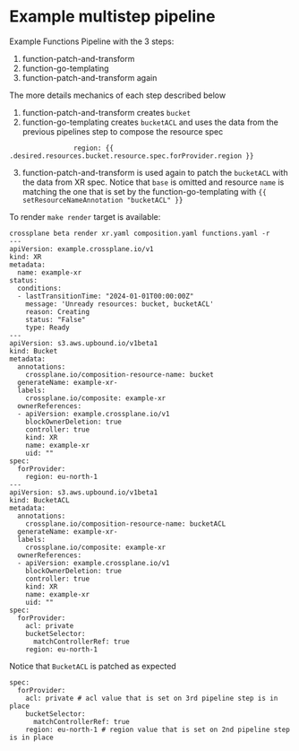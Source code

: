 # Example multistep pipeline

Example Functions Pipeline with the 3 steps:


1. function-patch-and-transform
2. function-go-templating
3. function-patch-and-transform again

The more details mechanics of each step described below

1. function-patch-and-transform creates `bucket`
2. function-go-templating creates `bucketACL` and uses the data from the
   previous pipelines step to compose the resource spec
```
                region: {{ .desired.resources.bucket.resource.spec.forProvider.region }}
```
3. function-patch-and-transform is used again to patch the `bucketACL` with the
   data from XR spec. Notice that `base` is omitted and resource `name` is
matching the one that is set by the function-go-templating with `{{ setResourceNameAnnotation "bucketACL" }}`

To render `make render` target is available:

```
crossplane beta render xr.yaml composition.yaml functions.yaml -r
---
apiVersion: example.crossplane.io/v1
kind: XR
metadata:
  name: example-xr
status:
  conditions:
  - lastTransitionTime: "2024-01-01T00:00:00Z"
    message: 'Unready resources: bucket, bucketACL'
    reason: Creating
    status: "False"
    type: Ready
---
apiVersion: s3.aws.upbound.io/v1beta1
kind: Bucket
metadata:
  annotations:
    crossplane.io/composition-resource-name: bucket
  generateName: example-xr-
  labels:
    crossplane.io/composite: example-xr
  ownerReferences:
  - apiVersion: example.crossplane.io/v1
    blockOwnerDeletion: true
    controller: true
    kind: XR
    name: example-xr
    uid: ""
spec:
  forProvider:
    region: eu-north-1
---
apiVersion: s3.aws.upbound.io/v1beta1
kind: BucketACL
metadata:
  annotations:
    crossplane.io/composition-resource-name: bucketACL
  generateName: example-xr-
  labels:
    crossplane.io/composite: example-xr
  ownerReferences:
  - apiVersion: example.crossplane.io/v1
    blockOwnerDeletion: true
    controller: true
    kind: XR
    name: example-xr
    uid: ""
spec:
  forProvider:
    acl: private
    bucketSelector:
      matchControllerRef: true
    region: eu-north-1
```

Notice that `BucketACL` is patched as expected

```
spec:
  forProvider:
    acl: private # acl value that is set on 3rd pipeline step is in place
    bucketSelector:
      matchControllerRef: true
    region: eu-north-1 # region value that is set on 2nd pipeline step is in place
```
